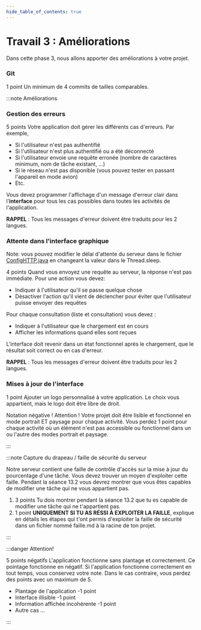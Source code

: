```yaml
---
hide_table_of_contents: true
---
```


# Travail 3 : Améliorations

<Row>

<Column>

Dans cette phase 3, nous allons apporter des améliorations à votre projet.

</Column>

<Column>

### Git

&#8203;<Highlight color="tip">1 point</Highlight> Un minimum de 4 commits de tailles comparables.

</Column>

</Row>

:::note Améliorations

<Row>

<Column>

### Gestion des erreurs

&#8203;<Highlight color="tip">5 points</Highlight> Votre application doit gérer les différents cas d'erreurs. Par exemple,

- Si l'utilisateur n'est pas authentifié
- Si l'utilisateur n'est plus authentifié ou a été déconnecté
- Si l'utilisateur envoie une requête erronée (nombre de caractères minimum, nom de tâche existant, ...)
- Si le réseau n'est pas disponible (vous pouvez tester en passant l'appareil en mode avion)
- Etc.

Vous devez programmer l'affichage d'un message d'erreur clair dans l'**interface** pour tous les cas possibles dans toutes les activités de l'application.

**RAPPEL** : Tous les messages d'erreur doivent être traduits pour les 2 langues.

</Column>

<Column>

### Attente dans l'interface graphique

Note: vous pouvez modifier le délai d'attente du serveur dans le fichier [ConfigHTTP.java](https://github.com/departement-info-cem/KickMyB-Server/blob/main/src/main/java/org/kickmyb/server/ConfigHTTP.java) en changeant la valeur dans le Thread.sleep.

&#8203;<Highlight color="tip">4 points</Highlight> Quand vous envoyez une requête au serveur, la réponse n'est pas immédiate. Pour une action vous devez:

- Indiquer à l'utilisateur qu'il se passe quelque chose
- Désactiver l'action qu'il vient de déclencher pour éviter que l'utilisateur puisse envoyer des requêtes

Pour chaque consultation (liste et consultation) vous devez :

- Indiquer à l'utilisateur que le chargement est en cours
- Afficher les informations quand elles sont reçues

L'interface doit revenir dans un état fonctionnel après le chargement, que le résultat soit correct ou en cas d'erreur.

**RAPPEL** : Tous les messages d'erreur doivent être traduits pour les 2 langues.

</Column>

</Row>


<Row>

<Column>

### Mises à jour de l'interface

&#8203;<Highlight color="tip">1 point</Highlight> Ajouter un logo personnalisé à votre application. Le choix vous appartient, mais le logo doit être libre de droit.

&#8203;<Highlight color="danger">Notation négative ! Attention ! </Highlight> Votre projet doit être lisible et fonctionnel en mode portrait ET paysage pour chaque activité. Vous perdez 1 point pour chaque activité où un élément n'est pas accessible ou fonctionnel dans un ou l'autre des modes portrait et paysage.

</Column>

<Column/>

</Row>

:::

:::note Capture du drapeau / faille de sécurité du serveur

Notre serveur contient une faille de contrôle d'accès sur la mise à jour du pourcentage d'une tâche. Vous devez trouver un moyen d'exploiter cette faille. Pendant la séance 13.2 vous devrez montrer que vous êtes capables de modifier une tâche qui ne vous appartient pas.

1. &#8203;<Highlight color="tip">3 points</Highlight> Tu dois montrer pendant la séance 13.2 que tu es capable de modifier une tâche qui ne t'appartient pas.
2. &#8203;<Highlight color="tip">1 point</Highlight> **UNIQUEMENT SI TU AS RÉSSI À EXPLOITER LA FAILLE**, explique en détails les étapes qui t'ont permis d'exploiter la faille de sécurité dans un fichier nommé faille.md à la racine de ton projet.

:::

:::danger Attention!

&#8203;<Highlight color="danger">5 points négatifs</Highlight> L'application fonctionne sans plantage et correctement. Ce pointage fonctionne en négatif. Si l'application fonctionne correctement en tout temps, vous conservez votre note. Dans le cas contraire, vous perdez des points avec un maximum de 5.

- Plantage de l'application <Highlight color="danger">-1 point</Highlight>
- Interface illisible <Highlight color="danger">-1 point</Highlight>
- Information affichée incohérente <Highlight color="danger">-1 point</Highlight>
- Autre cas ...

:::

